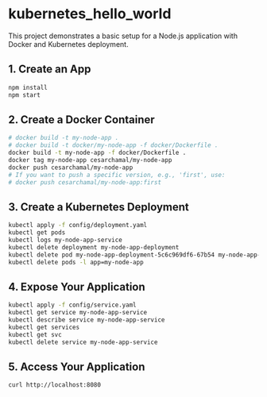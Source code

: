 # kubernetes_hello_world

This project demonstrates a basic setup for a Node.js application with Docker and Kubernetes deployment.

## 1. Create an App

```bash
npm install
npm start
```

## 2. Create a Docker Container

```bash
# docker build -t my-node-app .
# docker build -t docker/my-node-app -f docker/Dockerfile .
docker build -t my-node-app -f docker/Dockerfile .
docker tag my-node-app cesarchamal/my-node-app
docker push cesarchamal/my-node-app
# If you want to push a specific version, e.g., 'first', use:
# docker push cesarchamal/my-node-app:first
```

## 3. Create a Kubernetes Deployment

```bash
kubectl apply -f config/deployment.yaml
kubectl get pods
kubectl logs my-node-app-service
kubectl delete deployment my-node-app-deployment
kubectl delete pod my-node-app-deployment-5c6c969df6-67b54 my-node-app-deployment-857f55d67f-n8dt8
kubectl delete pods -l app=my-node-app
```

## 4. Expose Your Application

```bash
kubectl apply -f config/service.yaml
kubectl get service my-node-app-service
kubectl describe service my-node-app-service
kubectl get services
kubectl get svc
kubectl delete service my-node-app-service
```

## 5. Access Your Application

```bash
curl http://localhost:8080
```